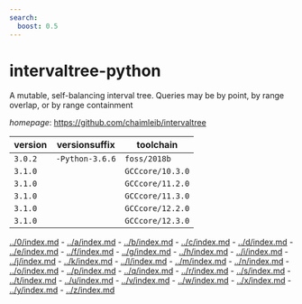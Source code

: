 ```yaml
---
search:
  boost: 0.5
---
```

# intervaltree-python

A mutable, self-balancing interval tree. Queries may be by point, by range overlap,  or by range containment

*homepage*: <https://github.com/chaimleib/intervaltree>

version | versionsuffix | toolchain
--------|---------------|----------
``3.0.2`` | ``-Python-3.6.6`` | ``foss/2018b``
``3.1.0`` |  | ``GCCcore/10.3.0``
``3.1.0`` |  | ``GCCcore/11.2.0``
``3.1.0`` |  | ``GCCcore/11.3.0``
``3.1.0`` |  | ``GCCcore/12.2.0``
``3.1.0`` |  | ``GCCcore/12.3.0``

[../0/index.md](0) - [../a/index.md](a) - [../b/index.md](b) - [../c/index.md](c) - [../d/index.md](d) - [../e/index.md](e) - [../f/index.md](f) - [../g/index.md](g) - [../h/index.md](h) - [../i/index.md](i) - [../j/index.md](j) - [../k/index.md](k) - [../l/index.md](l) - [../m/index.md](m) - [../n/index.md](n) - [../o/index.md](o) - [../p/index.md](p) - [../q/index.md](q) - [../r/index.md](r) - [../s/index.md](s) - [../t/index.md](t) - [../u/index.md](u) - [../v/index.md](v) - [../w/index.md](w) - [../x/index.md](x) - [../y/index.md](y) - [../z/index.md](z)

